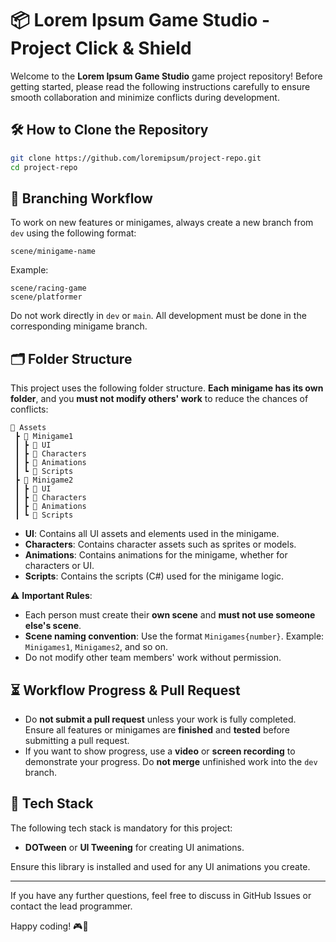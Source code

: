 # 📦 Lorem Ipsum Game Studio - Project Click & Shield

Welcome to the **Lorem Ipsum Game Studio** game project repository! Before getting started, please read the following instructions carefully to ensure smooth collaboration and minimize conflicts during development.

## 🛠️ How to Clone the Repository

```bash
git clone https://github.com/loremipsum/project-repo.git
cd project-repo
```

## 🔀 Branching Workflow

To work on new features or minigames, always create a new branch from `dev` using the following format:

```
scene/minigame-name

```

Example:

```
scene/racing-game
scene/platformer
```

Do not work directly in `dev` or `main`. All development must be done in the corresponding minigame branch.

## 🗂️ Folder Structure

This project uses the following folder structure. **Each minigame has its own folder**, and you **must not modify others' work** to reduce the chances of conflicts:

```
📂 Assets
 ┣ 📂 Minigame1
 ┃ ┣ 📂 UI
 ┃ ┣ 📂 Characters
 ┃ ┣ 📂 Animations
 ┃ ┗ 📂 Scripts
 ┣ 📂 Minigame2
 ┃ ┣ 📂 UI
 ┃ ┣ 📂 Characters
 ┃ ┣ 📂 Animations
 ┃ ┗ 📂 Scripts
```

- **UI**: Contains all UI assets and elements used in the minigame.
- **Characters**: Contains character assets such as sprites or models.
- **Animations**: Contains animations for the minigame, whether for characters or UI.
- **Scripts**: Contains the scripts (C#) used for the minigame logic.

⚠️ **Important Rules**:
- Each person must create their **own scene** and **must not use someone else's scene**.
- **Scene naming convention**: Use the format `Minigames{number}`. Example: `Minigames1`, `Minigames2`, and so on.
- Do not modify other team members' work without permission.

## ⏳ Workflow Progress & Pull Request

- Do **not submit a pull request** unless your work is fully completed. Ensure all features or minigames are **finished** and **tested** before submitting a pull request.
- If you want to show progress, use a **video** or **screen recording** to demonstrate your progress. Do **not merge** unfinished work into the `dev` branch.
  
## 🧰 Tech Stack

The following tech stack is mandatory for this project:
- **DOTween** or **UI Tweening** for creating UI animations.
  
Ensure this library is installed and used for any UI animations you create.

---

If you have any further questions, feel free to discuss in GitHub Issues or contact the lead programmer.

Happy coding! 🎮👾

